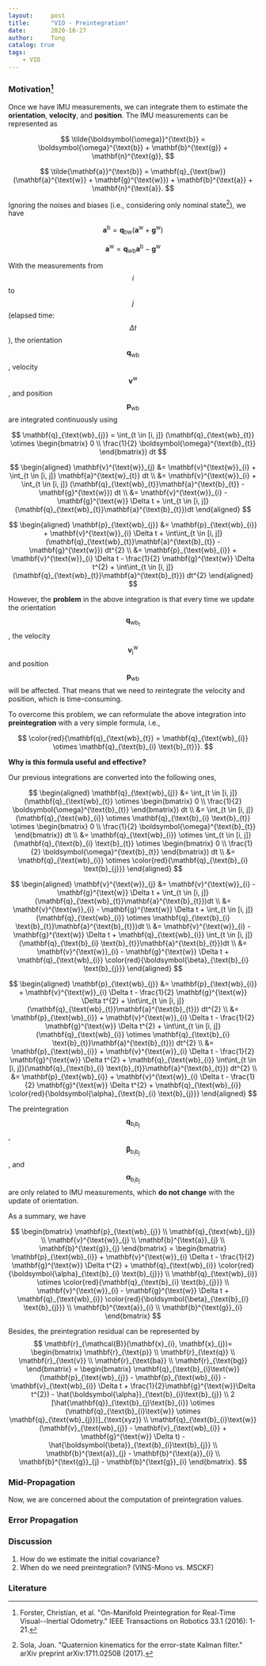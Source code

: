 ```yaml
---
layout:     post
title:      "VIO - Preintegration"
date:       2020-10-27
author:     Tong
catalog: true
tags:
    - VIO
---
```


### Motivation[^Forster16]

Once we have IMU measurements, we can integrate them to estimate the __orientation__, __velocity__, and __position__. The IMU measurements can be represented as 

$$
\tilde{\boldsymbol{\omega}}^{\text{b}} = \boldsymbol{\omega}^{\text{b}} + \mathbf{b}^{\text{g}} + \mathbf{n}^{\text{g}}, 
$$

$$
\tilde{\mathbf{a}}^{\text{b}} = \mathbf{q}_{\text{bw}}(\mathbf{a}^{\text{w}} + \mathbf{g}^{\text{w}}) + \mathbf{b}^{\text{a}} + \mathbf{n}^{\text{a}}.
$$

Ignoring the noises and biases (i.e., considering only nominal state[^Sola17]), we have 

$$
\mathbf{a}^{\text{b}} = \mathbf{q}_{\text{bw}}(\mathbf{a}^{\text{w}} + \mathbf{g}^{\text{w}})
$$

$$
\mathbf{a}^{\text{w}} = \mathbf{q}_{\text{wb}}\mathbf{a}^{\text{b}} - \mathbf{g}^{\text{w}}
$$

With the measurements from $$i$$ to $$j$$ (elapsed time: $$\Delta t$$), the orientation $$\mathbf{q}_{\text{wb}}$$, velocity $$\mathbf{v}^{\text{w}}$$, and position $$\mathbf{p}_{\text{wb}}$$ are integrated continuously using 

$$
\mathbf{q}_{\text{wb}_{j}} = \int_{t \in [i, j]} (\mathbf{q}_{\text{wb}_{t}} \otimes \begin{bmatrix}
    0 \\ \frac{1}{2} \boldsymbol{\omega}^{\text{b}_{t}}
\end{bmatrix}) dt
$$

$$
\begin{aligned}
    \mathbf{v}^{\text{w}}_{j} &= \mathbf{v}^{\text{w}}_{i} + \int_{t \in [i, j]} \mathbf{a}^{\text{w}_{t}} dt \\
    &= \mathbf{v}^{\text{w}}_{i} + \int_{t \in [i, j]} (\mathbf{q}_{\text{wb}_{t}}\mathbf{a}^{\text{b}_{t}} - \mathbf{g}^{\text{w}}) dt \\
    &= \mathbf{v}^{\text{w}}_{i} - \mathbf{g}^{\text{w}} \Delta t  + \int_{t \in [i, j]} (\mathbf{q}_{\text{wb}_{t}}\mathbf{a}^{\text{b}_{t}})dt 
\end{aligned}
$$

$$
\begin{aligned}
    \mathbf{p}_{\text{wb}_{j}} &= \mathbf{p}_{\text{wb}_{i}} + \mathbf{v}^{\text{w}}_{i} \Delta t + \int\int_{t \in [i, j]}(\mathbf{q}_{\text{wb}_{t}}\mathbf{a}^{\text{b}_{t}} - \mathbf{g}^{\text{w}}) dt^{2} \\
    &= \mathbf{p}_{\text{wb}_{i}} + \mathbf{v}^{\text{w}}_{i} \Delta t - \frac{1}{2} \mathbf{g}^{\text{w}} \Delta t^{2} + \int\int_{t \in [i, j]}(\mathbf{q}_{\text{wb}_{t}}\mathbf{a}^{\text{b}_{t}}) dt^{2}
\end{aligned}
$$

However, the __problem__ in the above integration is that every time we update the orientation $$\mathbf{q}_{\text{wb}_{t}}$$, the velocity $$\mathbf{v}^{\text{w}}_{\text{j}}$$ and position $$\mathbf{p}_{\text{wb}}$$ will be affected. That means that we need to reintegrate the velocity and position, which is time-consuming.

To overcome this problem, we can reformulate the above integration into __preintegration__ with a very simple formula, i.e., 

$$
\color{red}{\mathbf{q}_{\text{wb}_{t}} = \mathbf{q}_{\text{wb}_{i}} \otimes \mathbf{q}_{\text{b}_{i} \text{b}_{t}}}.
$$

__Why is this formula useful and effective?__

Our previous integrations are converted into the following ones, 

$$
\begin{aligned}
    \mathbf{q}_{\text{wb}_{j}} &= \int_{t \in [i, j]} (\mathbf{q}_{\text{wb}_{t}} \otimes 
    \begin{bmatrix}
        0 \\ \frac{1}{2} \boldsymbol{\omega}^{\text{b}_{t}}
    \end{bmatrix}) dt \\
    &= \int_{t \in [i, j]} (\mathbf{q}_{\text{wb}_{i}} \otimes \mathbf{q}_{\text{b}_{i} \text{b}_{t}} \otimes 
    \begin{bmatrix}
        0 \\ \frac{1}{2} \boldsymbol{\omega}^{\text{b}_{t}}
    \end{bmatrix}) dt \\
    &= \mathbf{q}_{\text{wb}_{i}} \otimes \int_{t \in [i, j]} (\mathbf{q}_{\text{b}_{i} \text{b}_{t}} \otimes 
    \begin{bmatrix}
        0 \\ \frac{1}{2} \boldsymbol{\omega}^{\text{b}_{t}}
    \end{bmatrix}) dt \\
    &= \mathbf{q}_{\text{wb}_{i}} \otimes \color{red}{\mathbf{q}_{\text{b}_{i} \text{b}_{j}}}
\end{aligned}
$$

$$
\begin{aligned}
    \mathbf{v}^{\text{w}}_{j} &= \mathbf{v}^{\text{w}}_{i} - \mathbf{g}^{\text{w}} \Delta t  + \int_{t \in [i, j]} (\mathbf{q}_{\text{wb}_{t}}\mathbf{a}^{\text{b}_{t}})dt \\
    &= \mathbf{v}^{\text{w}}_{i} - \mathbf{g}^{\text{w}} \Delta t  + \int_{t \in [i, j]} (\mathbf{q}_{\text{wb}_{i}} \otimes \mathbf{q}_{\text{b}_{i} \text{b}_{t}}\mathbf{a}^{\text{b}_{t}})dt \\
    &= \mathbf{v}^{\text{w}}_{i} - \mathbf{g}^{\text{w}} \Delta t  + \mathbf{q}_{\text{wb}_{i}} \int_{t \in [i, j]} (\mathbf{q}_{\text{b}_{i} \text{b}_{t}}\mathbf{a}^{\text{b}_{t}})dt \\
    &= \mathbf{v}^{\text{w}}_{i} - \mathbf{g}^{\text{w}} \Delta t  + \mathbf{q}_{\text{wb}_{i}} \color{red}{\boldsymbol{\beta}_{\text{b}_{i} \text{b}_{j}}}
\end{aligned}
$$

$$
\begin{aligned}
    \mathbf{p}_{\text{wb}_{j}} &= \mathbf{p}_{\text{wb}_{i}} + \mathbf{v}^{\text{w}}_{i} \Delta t - \frac{1}{2} \mathbf{g}^{\text{w}} \Delta t^{2} + \int\int_{t \in [i, j]}(\mathbf{q}_{\text{wb}_{t}}\mathbf{a}^{\text{b}_{t}}) dt^{2} \\
    &= \mathbf{p}_{\text{wb}_{i}} + \mathbf{v}^{\text{w}}_{i} \Delta t - \frac{1}{2} \mathbf{g}^{\text{w}} \Delta t^{2} + \int\int_{t \in [i, j]}(\mathbf{q}_{\text{wb}_{i}} \otimes \mathbf{q}_{\text{b}_{i} \text{b}_{t}}\mathbf{a}^{\text{b}_{t}}) dt^{2} \\
    &= \mathbf{p}_{\text{wb}_{i}} + \mathbf{v}^{\text{w}}_{i} \Delta t - \frac{1}{2} \mathbf{g}^{\text{w}} \Delta t^{2} + \mathbf{q}_{\text{wb}_{i}} \int\int_{t \in [i, j]}(\mathbf{q}_{\text{b}_{i} \text{b}_{t}}\mathbf{a}^{\text{b}_{t}}) dt^{2} \\
    &= \mathbf{p}_{\text{wb}_{i}} + \mathbf{v}^{\text{w}}_{i} \Delta t - \frac{1}{2} \mathbf{g}^{\text{w}} \Delta t^{2} + \mathbf{q}_{\text{wb}_{i}} \color{red}{\boldsymbol{\alpha}_{\text{b}_{i} \text{b}_{j}}}
\end{aligned}
$$

The preintegration $$\mathbf{q}_{\text{b}_{i} \text{b}_{j}}$$, $$\boldsymbol{\beta}_{\text{b}_{i} \text{b}_{j}}$$, and $$\boldsymbol{\alpha}_{\text{b}_{i} \text{b}_{j}}$$ are only related to IMU measurements, which __do not change__ with the update of orientation.

As a summary, we have

$$
\begin{bmatrix}
    \mathbf{p}_{\text{wb}_{j}} \\
    \mathbf{q}_{\text{wb}_{j}} \\
    \mathbf{v}^{\text{w}}_{j} \\
    \mathbf{b}^{\text{a}}_{j} \\
    \mathbf{b}^{\text{g}}_{j}
\end{bmatrix} =
\begin{bmatrix}
    \mathbf{p}_{\text{wb}_{i}} + \mathbf{v}^{\text{w}}_{i} \Delta t - \frac{1}{2} \mathbf{g}^{\text{w}} \Delta t^{2} + \mathbf{q}_{\text{wb}_{i}} \color{red}{\boldsymbol{\alpha}_{\text{b}_{i} \text{b}_{j}}} \\ 
    \mathbf{q}_{\text{wb}_{i}} \otimes \color{red}{\mathbf{q}_{\text{b}_{i} \text{b}_{j}}} \\
    \mathbf{v}^{\text{w}}_{i} - \mathbf{g}^{\text{w}} \Delta t  + \mathbf{q}_{\text{wb}_{i}} \color{red}{\boldsymbol{\beta}_{\text{b}_{i} \text{b}_{j}}} \\
    \mathbf{b}^{\text{a}}_{i} \\
    \mathbf{b}^{\text{g}}_{i}
\end{bmatrix}
$$

Besides, the preintegration residual can be represented by 
$$
\mathbf{r}_{\mathcal{B}}(\mathbf{x}_{i}, \mathbf{x}_{j})= 
\begin{bmatrix}
   \mathbf{r}_{\text{p}} \\
   \mathbf{r}_{\text{q}} \\
   \mathbf{r}_{\text{v}} \\
   \mathbf{r}_{\text{ba}} \\
   \mathbf{r}_{\text{bg}} 
\end{bmatrix} = 
\begin{bmatrix}
   \mathbf{q}_{\text{b}_{i}\text{w}}(\mathbf{p}_{\text{wb}_{j}} - \mathbf{p}_{\text{wb}_{i}} - \mathbf{v}_{\text{wb}_{i}} \Delta t + \frac{1}{2}\mathbf{g}^{\text{w}}\Delta t^{2}) - \hat{\boldsymbol{\alpha}}_{\text{b}_{i}\text{b}_{j}} \\
   2 [\hat{\mathbf{q}}_{\text{b}_{j}\text{b}_{i}} \otimes (\mathbf{q}_{\text{b}_{i}\text{w}} \otimes \mathbf{q}_{\text{wb}_{j}})]_{\text{xyz}} \\ 
   \mathbf{q}_{\text{b}_{i}\text{w}} (\mathbf{v}_{\text{wb}_{j}} - \mathbf{v}_{\text{wb}_{i}} + \mathbf{g}^{\text{w}} \Delta t) - \hat{\boldsymbol{\beta}}_{\text{b}_{i}\text{b}_{j}} \\
   \mathbf{b}^{\text{a}}_{j} - \mathbf{b}^{\text{a}}_{i} \\
   \mathbf{b}^{\text{g}}_{j} - \mathbf{b}^{\text{g}}_{i}
\end{bmatrix}.
$$

### Mid-Propagation

Now, we are concerned about the computation of preintegration values. 

### Error Propagation 

### Discussion

1. How do we estimate the initial covariance?
2. When do we need preintegration? (VINS-Mono vs. MSCKF)

### Literature

[^Forster16]: Forster, Christian, et al. "On-Manifold Preintegration for Real-Time Visual--Inertial Odometry." IEEE Transactions on Robotics 33.1 (2016): 1-21.

[^Sola17]: Sola, Joan. "Quaternion kinematics for the error-state Kalman filter." arXiv preprint arXiv:1711.02508 (2017).